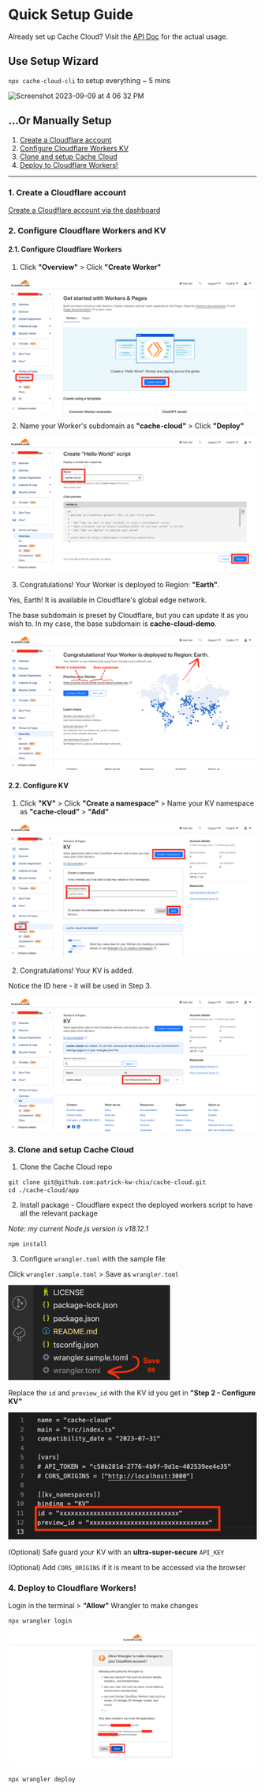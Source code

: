 # Quick Setup Guide

Already set up Cache Cloud? Visit the [API Doc](https://github.com/patrick-kw-chiu/cache-cloud/blob/main/doc/API-DOC.md) for the actual usage.

## Use Setup Wizard

`npx cache-cloud-cli` to setup everything ~ 5 mins

<img width="367" alt="Screenshot 2023-09-09 at 4 06 32 PM" src="https://github.com/patrick-kw-chiu/cache-cloud/assets/42149082/af411a16-cdbe-4f11-ae81-21a3ed76a705">


## ...Or Manually Setup

1. [Create a Cloudflare account](#1-create-a-cloudflare-account)
2. [Configure Cloudflare Workers KV](#2-configure-cloudflare-workersand-kv)
3. [Clone and setup Cache Cloud](#3-clone-and-setup-cache-cloud)
4. [Deploy to Cloudflare Workers!](#4-deploy-to-cloudflare-workers)

---

### 1. Create a Cloudflare account

[Create a Cloudflare account via the dashboard](https://dash.cloudflare.com/sign-up)

### 2. Configure Cloudflare Workers and KV

#### 2.1. Configure Cloudflare Workers

1. Click **"Overview"** > Click **"Create Worker"**

![step 1](https://github.com/patrick-kw-chiu/cache-cloud/blob/main/assets/configure-cloudflare-workers-1.png)

2. Name your Worker's subdomain as **"cache-cloud"** > Click **"Deploy"**

![step 2](https://github.com/patrick-kw-chiu/cache-cloud/blob/main/assets/configure-cloudflare-workers-2.png)

3. Congratulations! Your Worker is deployed to Region: **"Earth"**.

Yes, Earth! It is available in Cloudflare's global edge network.

The base subdomain is preset by Cloudflare, but you can update it as you wish to. In my case, the base subdomain is **cache-cloud-demo**.

![step 3](https://github.com/patrick-kw-chiu/cache-cloud/blob/main/assets/configure-cloudflare-workers-3.png)

#### 2.2. Configure KV

1. Click **"KV"** > Click **"Create a namespace"** > Name your KV namespace as **"cache-cloud"** > **"Add"**

![step 1](https://github.com/patrick-kw-chiu/cache-cloud/blob/main/assets/configure-kv-1.png)

2. Congratulations! Your KV is added.

Notice the ID here - it will be used in Step 3.

![step 2](https://github.com/patrick-kw-chiu/cache-cloud/blob/main/assets/configure-kv-2.png)

### 3. Clone and setup Cache Cloud

1. Clone the Cache Cloud repo

```shell
git clone git@github.com:patrick-kw-chiu/cache-cloud.git
cd ./cache-cloud/app
```

2. Install package - Cloudflare expect the deployed workers script to have all the relevant package

_Note: my current Node.js version is v18.12.1_

```shell
npm install
```

3. Configure `wrangler.toml` with the sample file

Click `wrangler.sample.toml` > Save as `wrangler.toml`

![step 1](https://github.com/patrick-kw-chiu/cache-cloud/blob/main/assets/configure-wrangler-toml-1.png)

Replace the `id` and `preview_id` with the KV id you get in **"Step 2 - Configure KV"**

![step 2](https://github.com/patrick-kw-chiu/cache-cloud/blob/main/assets/configure-wrangler-toml-2.png)

(Optional) Safe guard your KV with an **ultra-super-secure** `API_KEY`

(Optional) Add `CORS_ORIGINS` if it is meant to be accessed via the browser

### 4. Deploy to Cloudflare Workers!

Login in the terminal > **"Allow"** Wrangler to make changes

```shell
npx wrangler login
```

![step 1](https://github.com/patrick-kw-chiu/cache-cloud/blob/main/assets/deploy-to-cloudflare-workers-1.png)

```shell
npx wrangler deploy
```

